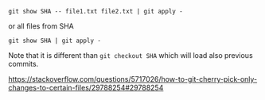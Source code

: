 `git show SHA -- file1.txt file2.txt | git apply -`

or all files from SHA

`git show SHA | git apply -`

Note that it is different than `git checkout SHA` which will load also previous commits.

https://stackoverflow.com/questions/5717026/how-to-git-cherry-pick-only-changes-to-certain-files/29788254#29788254
